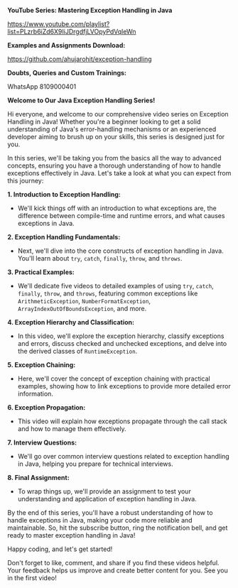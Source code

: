 **YouTube Series: Mastering Exception Handling in Java**


https://www.youtube.com/playlist?list=PLzrb6iZd6X9IiJDrgdfjLVOpyPdVqleWn

**Examples and Assignments Download:** 

https://github.com/ahujarohit/exception-handling

**Doubts, Queries and Custom Trainings:** 

WhatsApp 8109000401

**Welcome to Our Java Exception Handling Series!**

Hi everyone, and welcome to our comprehensive video series on Exception Handling in Java! Whether you're a beginner looking to get a solid understanding of Java's error-handling mechanisms or an experienced developer aiming to brush up on your skills, this series is designed just for you.

In this series, we'll be taking you from the basics all the way to advanced concepts, ensuring you have a thorough understanding of how to handle exceptions effectively in Java. Let's take a look at what you can expect from this journey:

**1. Introduction to Exception Handling:** 
   - We'll kick things off with an introduction to what exceptions are, the difference between compile-time and runtime errors, and what causes exceptions in Java.

**2. Exception Handling Fundamentals:** 
   - Next, we'll dive into the core constructs of exception handling in Java. You'll learn about `try`, `catch`, `finally`, `throw`, and `throws`.

**3. Practical Examples:**
   - We'll dedicate five videos to detailed examples of using `try`, `catch`, `finally`, `throw`, and `throws`, featuring common exceptions like `ArithmeticException`, `NumberFormatException`, `ArrayIndexOutOfBoundsException`, and more.

**4. Exception Hierarchy and Classification:**
   - In this video, we'll explore the exception hierarchy, classify exceptions and errors, discuss checked and unchecked exceptions, and delve into the derived classes of `RuntimeException`.

**5. Exception Chaining:**
   - Here, we'll cover the concept of exception chaining with practical examples, showing how to link exceptions to provide more detailed error information.

**6. Exception Propagation:**
   - This video will explain how exceptions propagate through the call stack and how to manage them effectively.

**7. Interview Questions:**
   - We'll go over common interview questions related to exception handling in Java, helping you prepare for technical interviews.

**8. Final Assignment:**
   - To wrap things up, we'll provide an assignment to test your understanding and application of exception handling in Java.

By the end of this series, you'll have a robust understanding of how to handle exceptions in Java, making your code more reliable and maintainable. So, hit the subscribe button, ring the notification bell, and get ready to master exception handling in Java!

Happy coding, and let's get started!

Don't forget to like, comment, and share if you find these videos helpful. Your feedback helps us improve and create better content for you. See you in the first video!
